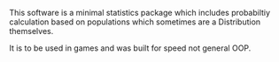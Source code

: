 This software is a minimal statistics package which includes probabiltiy
calculation based on populations which sometimes are a Distribution themselves.

It is to be used in games and was built for speed not general OOP.
